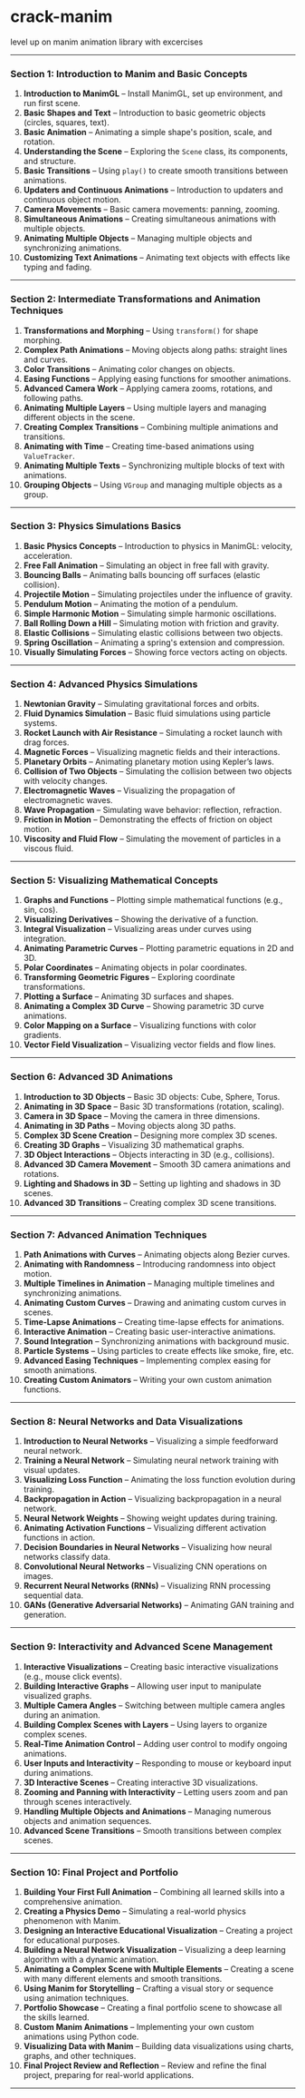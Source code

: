 # crack-manim

level up on manim animation library with excercises

---

### **Section 1: Introduction to Manim and Basic Concepts**
1. **Introduction to ManimGL** – Install ManimGL, set up environment, and run first scene.
2. **Basic Shapes and Text** – Introduction to basic geometric objects (circles, squares, text).
3. **Basic Animation** – Animating a simple shape's position, scale, and rotation.
4. **Understanding the Scene** – Exploring the `Scene` class, its components, and structure.
5. **Basic Transitions** – Using `play()` to create smooth transitions between animations.
6. **Updaters and Continuous Animations** – Introduction to updaters and continuous object motion.
7. **Camera Movements** – Basic camera movements: panning, zooming.
8. **Simultaneous Animations** – Creating simultaneous animations with multiple objects.
9. **Animating Multiple Objects** – Managing multiple objects and synchronizing animations.
10. **Customizing Text Animations** – Animating text objects with effects like typing and fading.

---

### **Section 2: Intermediate Transformations and Animation Techniques**
1. **Transformations and Morphing** – Using `transform()` for shape morphing.
2. **Complex Path Animations** – Moving objects along paths: straight lines and curves.
3. **Color Transitions** – Animating color changes on objects.
4. **Easing Functions** – Applying easing functions for smoother animations.
5. **Advanced Camera Work** – Applying camera zooms, rotations, and following paths.
6. **Animating Multiple Layers** – Using multiple layers and managing different objects in the scene.
7. **Creating Complex Transitions** – Combining multiple animations and transitions.
8. **Animating with Time** – Creating time-based animations using `ValueTracker`.
9. **Animating Multiple Texts** – Synchronizing multiple blocks of text with animations.
10. **Grouping Objects** – Using `VGroup` and managing multiple objects as a group.

---

### **Section 3: Physics Simulations Basics**
1. **Basic Physics Concepts** – Introduction to physics in ManimGL: velocity, acceleration.
2. **Free Fall Animation** – Simulating an object in free fall with gravity.
3. **Bouncing Balls** – Animating balls bouncing off surfaces (elastic collision).
4. **Projectile Motion** – Simulating projectiles under the influence of gravity.
5. **Pendulum Motion** – Animating the motion of a pendulum.
6. **Simple Harmonic Motion** – Simulating simple harmonic oscillations.
7. **Ball Rolling Down a Hill** – Simulating motion with friction and gravity.
8. **Elastic Collisions** – Simulating elastic collisions between two objects.
9. **Spring Oscillation** – Animating a spring's extension and compression.
10. **Visually Simulating Forces** – Showing force vectors acting on objects.

---

### **Section 4: Advanced Physics Simulations**
1. **Newtonian Gravity** – Simulating gravitational forces and orbits.
2. **Fluid Dynamics Simulation** – Basic fluid simulations using particle systems.
3. **Rocket Launch with Air Resistance** – Simulating a rocket launch with drag forces.
4. **Magnetic Forces** – Visualizing magnetic fields and their interactions.
5. **Planetary Orbits** – Animating planetary motion using Kepler’s laws.
6. **Collision of Two Objects** – Simulating the collision between two objects with velocity changes.
7. **Electromagnetic Waves** – Visualizing the propagation of electromagnetic waves.
8. **Wave Propagation** – Simulating wave behavior: reflection, refraction.
9. **Friction in Motion** – Demonstrating the effects of friction on object motion.
10. **Viscosity and Fluid Flow** – Simulating the movement of particles in a viscous fluid.

---

### **Section 5: Visualizing Mathematical Concepts**
1. **Graphs and Functions** – Plotting simple mathematical functions (e.g., sin, cos).
2. **Visualizing Derivatives** – Showing the derivative of a function.
3. **Integral Visualization** – Visualizing areas under curves using integration.
4. **Animating Parametric Curves** – Plotting parametric equations in 2D and 3D.
5. **Polar Coordinates** – Animating objects in polar coordinates.
6. **Transforming Geometric Figures** – Exploring coordinate transformations.
7. **Plotting a Surface** – Animating 3D surfaces and shapes.
8. **Animating a Complex 3D Curve** – Showing parametric 3D curve animations.
9. **Color Mapping on a Surface** – Visualizing functions with color gradients.
10. **Vector Field Visualization** – Visualizing vector fields and flow lines.

---

### **Section 6: Advanced 3D Animations**
1. **Introduction to 3D Objects** – Basic 3D objects: Cube, Sphere, Torus.
2. **Animating in 3D Space** – Basic 3D transformations (rotation, scaling).
3. **Camera in 3D Space** – Moving the camera in three dimensions.
4. **Animating in 3D Paths** – Moving objects along 3D paths.
5. **Complex 3D Scene Creation** – Designing more complex 3D scenes.
6. **Creating 3D Graphs** – Visualizing 3D mathematical graphs.
7. **3D Object Interactions** – Objects interacting in 3D (e.g., collisions).
8. **Advanced 3D Camera Movement** – Smooth 3D camera animations and rotations.
9. **Lighting and Shadows in 3D** – Setting up lighting and shadows in 3D scenes.
10. **Advanced 3D Transitions** – Creating complex 3D scene transitions.

---

### **Section 7: Advanced Animation Techniques**
1. **Path Animations with Curves** – Animating objects along Bezier curves.
2. **Animating with Randomness** – Introducing randomness into object motion.
3. **Multiple Timelines in Animation** – Managing multiple timelines and synchronizing animations.
4. **Animating Custom Curves** – Drawing and animating custom curves in scenes.
5. **Time-Lapse Animations** – Creating time-lapse effects for animations.
6. **Interactive Animation** – Creating basic user-interactive animations.
7. **Sound Integration** – Synchronizing animations with background music.
8. **Particle Systems** – Using particles to create effects like smoke, fire, etc.
9. **Advanced Easing Techniques** – Implementing complex easing for smooth animations.
10. **Creating Custom Animators** – Writing your own custom animation functions.

---

### **Section 8: Neural Networks and Data Visualizations**
1. **Introduction to Neural Networks** – Visualizing a simple feedforward neural network.
2. **Training a Neural Network** – Simulating neural network training with visual updates.
3. **Visualizing Loss Function** – Animating the loss function evolution during training.
4. **Backpropagation in Action** – Visualizing backpropagation in a neural network.
5. **Neural Network Weights** – Showing weight updates during training.
6. **Animating Activation Functions** – Visualizing different activation functions in action.
7. **Decision Boundaries in Neural Networks** – Visualizing how neural networks classify data.
8. **Convolutional Neural Networks** – Visualizing CNN operations on images.
9. **Recurrent Neural Networks (RNNs)** – Visualizing RNN processing sequential data.
10. **GANs (Generative Adversarial Networks)** – Animating GAN training and generation.

---

### **Section 9: Interactivity and Advanced Scene Management**
1. **Interactive Visualizations** – Creating basic interactive visualizations (e.g., mouse click events).
2. **Building Interactive Graphs** – Allowing user input to manipulate visualized graphs.
3. **Multiple Camera Angles** – Switching between multiple camera angles during an animation.
4. **Building Complex Scenes with Layers** – Using layers to organize complex scenes.
5. **Real-Time Animation Control** – Adding user control to modify ongoing animations.
6. **User Inputs and Interactivity** – Responding to mouse or keyboard input during animations.
7. **3D Interactive Scenes** – Creating interactive 3D visualizations.
8. **Zooming and Panning with Interactivity** – Letting users zoom and pan through scenes interactively.
9. **Handling Multiple Objects and Animations** – Managing numerous objects and animation sequences.
10. **Advanced Scene Transitions** – Smooth transitions between complex scenes.

---

### **Section 10: Final Project and Portfolio**
1. **Building Your First Full Animation** – Combining all learned skills into a comprehensive animation.
2. **Creating a Physics Demo** – Simulating a real-world physics phenomenon with Manim.
3. **Designing an Interactive Educational Visualization** – Creating a project for educational purposes.
4. **Building a Neural Network Visualization** – Visualizing a deep learning algorithm with a dynamic animation.
5. **Animating a Complex Scene with Multiple Elements** – Creating a scene with many different elements and smooth transitions.
6. **Using Manim for Storytelling** – Crafting a visual story or sequence using animation techniques.
7. **Portfolio Showcase** – Creating a final portfolio scene to showcase all the skills learned.
8. **Custom Manim Animations** – Implementing your own custom animations using Python code.
9. **Visualizing Data with Manim** – Building data visualizations using charts, graphs, and other techniques.
10. **Final Project Review and Reflection** – Review and refine the final project, preparing for real-world applications.

---
